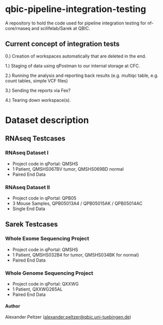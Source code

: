 # qbic-pipeline-integration-testing
A repository to hold the code used for pipeline integration testing for nf-core/rnaseq and scilifelab/Sarek at QBIC. 

## Current concept of integration tests

0.) Creation of workspaces automatically that are deleted in the end.

1.) Staging of data using qPostman to our internal storage at CFC.

2.) Running the analysis and reporting back results (e.g. multiqc table, e.g. count tables, simple VCF files)

3.) Sending the reports via Fex?

4.) Tearing down workspace(s).

# Dataset description
## RNAseq Testcases
### RNAseq Dataset I
- Project code in qPortal: QMSHS
- 1 Patient, QMSHS067BV tumor, QMSHS069BD normal
- Paired End Data

### RNAseq Dataset II
- Project code in qPortal: QPB05
- 3 Mouse Samples, QPB05013A4 / QPB05015AK / QPB05014AC
- Single End Data

## Sarek Testcases
### Whole Exome Sequencing Project
- Project code in qPortal: QMSHS
- 1 Patient, QMSHS032B4 for tumor, QMSHS034BK for normal)
- Paired End Data

### Whole Genome Sequencing Project
- Project code in qPortal: QXXWG
- 1 Patient, QXXWG265AL
- Paired End Data


#### Author
Alexander Peltzer (alexander.peltzer@qbic.uni-tuebingen.de)
